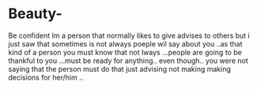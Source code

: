 # Beauty-
Be confident
Im a person that normally likes to give advises to others but i just saw that sometimes is not always poeple wil say about you ..as that kind of a person you must know that not lways ...people are going to be thankful to you ...must be ready for anything.. even though.. you were not saying that the person must do that just advising not making making decisions for her/him ..

